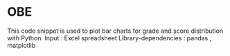 # OBE
This code snippet is used to plot bar charts for grade and score distribution with Python.
Input : Excel spreadsheet 
Library-dependencies : pandas , matplotlib
